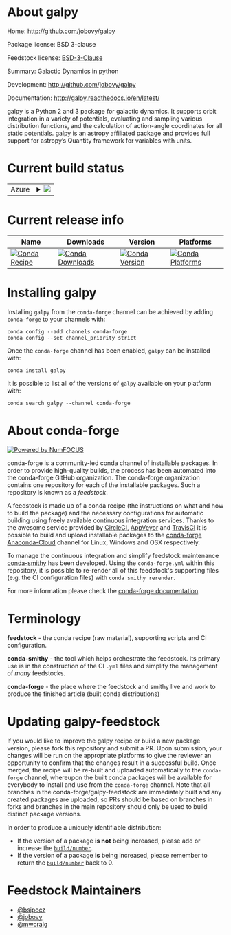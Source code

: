 About galpy
===========

Home: http://github.com/jobovy/galpy

Package license: BSD 3-clause

Feedstock license: [BSD-3-Clause](https://github.com/conda-forge/galpy-feedstock/blob/master/LICENSE.txt)

Summary: Galactic Dynamics in python

Development: http://github.com/jobovy/galpy

Documentation: http://galpy.readthedocs.io/en/latest/

galpy is a Python 2 and 3 package for galactic dynamics. It supports orbit
integration in a variety of potentials, evaluating and sampling various
distribution functions, and the calculation of action-angle coordinates
for all static potentials. galpy is an astropy affiliated package and
provides full support for astropy’s Quantity framework for variables with
units.


Current build status
====================


<table>
    
  <tr>
    <td>Azure</td>
    <td>
      <details>
        <summary>
          <a href="https://dev.azure.com/conda-forge/feedstock-builds/_build/latest?definitionId=342&branchName=master">
            <img src="https://dev.azure.com/conda-forge/feedstock-builds/_apis/build/status/galpy-feedstock?branchName=master">
          </a>
        </summary>
        <table>
          <thead><tr><th>Variant</th><th>Status</th></tr></thead>
          <tbody><tr>
              <td>linux_64_numpy1.18python3.6.____cpython</td>
              <td>
                <a href="https://dev.azure.com/conda-forge/feedstock-builds/_build/latest?definitionId=342&branchName=master">
                  <img src="https://dev.azure.com/conda-forge/feedstock-builds/_apis/build/status/galpy-feedstock?branchName=master&jobName=linux&configuration=linux_64_numpy1.18python3.6.____cpython" alt="variant">
                </a>
              </td>
            </tr><tr>
              <td>linux_64_numpy1.18python3.7.____cpython</td>
              <td>
                <a href="https://dev.azure.com/conda-forge/feedstock-builds/_build/latest?definitionId=342&branchName=master">
                  <img src="https://dev.azure.com/conda-forge/feedstock-builds/_apis/build/status/galpy-feedstock?branchName=master&jobName=linux&configuration=linux_64_numpy1.18python3.7.____cpython" alt="variant">
                </a>
              </td>
            </tr><tr>
              <td>linux_64_numpy1.18python3.8.____cpython</td>
              <td>
                <a href="https://dev.azure.com/conda-forge/feedstock-builds/_build/latest?definitionId=342&branchName=master">
                  <img src="https://dev.azure.com/conda-forge/feedstock-builds/_apis/build/status/galpy-feedstock?branchName=master&jobName=linux&configuration=linux_64_numpy1.18python3.8.____cpython" alt="variant">
                </a>
              </td>
            </tr><tr>
              <td>linux_64_numpy1.19python3.7.____73_pypy</td>
              <td>
                <a href="https://dev.azure.com/conda-forge/feedstock-builds/_build/latest?definitionId=342&branchName=master">
                  <img src="https://dev.azure.com/conda-forge/feedstock-builds/_apis/build/status/galpy-feedstock?branchName=master&jobName=linux&configuration=linux_64_numpy1.19python3.7.____73_pypy" alt="variant">
                </a>
              </td>
            </tr><tr>
              <td>linux_64_numpy1.19python3.9.____cpython</td>
              <td>
                <a href="https://dev.azure.com/conda-forge/feedstock-builds/_build/latest?definitionId=342&branchName=master">
                  <img src="https://dev.azure.com/conda-forge/feedstock-builds/_apis/build/status/galpy-feedstock?branchName=master&jobName=linux&configuration=linux_64_numpy1.19python3.9.____cpython" alt="variant">
                </a>
              </td>
            </tr><tr>
              <td>osx_64_numpy1.18python3.6.____cpython</td>
              <td>
                <a href="https://dev.azure.com/conda-forge/feedstock-builds/_build/latest?definitionId=342&branchName=master">
                  <img src="https://dev.azure.com/conda-forge/feedstock-builds/_apis/build/status/galpy-feedstock?branchName=master&jobName=osx&configuration=osx_64_numpy1.18python3.6.____cpython" alt="variant">
                </a>
              </td>
            </tr><tr>
              <td>osx_64_numpy1.18python3.7.____cpython</td>
              <td>
                <a href="https://dev.azure.com/conda-forge/feedstock-builds/_build/latest?definitionId=342&branchName=master">
                  <img src="https://dev.azure.com/conda-forge/feedstock-builds/_apis/build/status/galpy-feedstock?branchName=master&jobName=osx&configuration=osx_64_numpy1.18python3.7.____cpython" alt="variant">
                </a>
              </td>
            </tr><tr>
              <td>osx_64_numpy1.18python3.8.____cpython</td>
              <td>
                <a href="https://dev.azure.com/conda-forge/feedstock-builds/_build/latest?definitionId=342&branchName=master">
                  <img src="https://dev.azure.com/conda-forge/feedstock-builds/_apis/build/status/galpy-feedstock?branchName=master&jobName=osx&configuration=osx_64_numpy1.18python3.8.____cpython" alt="variant">
                </a>
              </td>
            </tr><tr>
              <td>osx_64_numpy1.19python3.7.____73_pypy</td>
              <td>
                <a href="https://dev.azure.com/conda-forge/feedstock-builds/_build/latest?definitionId=342&branchName=master">
                  <img src="https://dev.azure.com/conda-forge/feedstock-builds/_apis/build/status/galpy-feedstock?branchName=master&jobName=osx&configuration=osx_64_numpy1.19python3.7.____73_pypy" alt="variant">
                </a>
              </td>
            </tr><tr>
              <td>osx_64_numpy1.19python3.9.____cpython</td>
              <td>
                <a href="https://dev.azure.com/conda-forge/feedstock-builds/_build/latest?definitionId=342&branchName=master">
                  <img src="https://dev.azure.com/conda-forge/feedstock-builds/_apis/build/status/galpy-feedstock?branchName=master&jobName=osx&configuration=osx_64_numpy1.19python3.9.____cpython" alt="variant">
                </a>
              </td>
            </tr><tr>
              <td>win_64_numpy1.18python3.6.____cpython</td>
              <td>
                <a href="https://dev.azure.com/conda-forge/feedstock-builds/_build/latest?definitionId=342&branchName=master">
                  <img src="https://dev.azure.com/conda-forge/feedstock-builds/_apis/build/status/galpy-feedstock?branchName=master&jobName=win&configuration=win_64_numpy1.18python3.6.____cpython" alt="variant">
                </a>
              </td>
            </tr><tr>
              <td>win_64_numpy1.18python3.7.____cpython</td>
              <td>
                <a href="https://dev.azure.com/conda-forge/feedstock-builds/_build/latest?definitionId=342&branchName=master">
                  <img src="https://dev.azure.com/conda-forge/feedstock-builds/_apis/build/status/galpy-feedstock?branchName=master&jobName=win&configuration=win_64_numpy1.18python3.7.____cpython" alt="variant">
                </a>
              </td>
            </tr><tr>
              <td>win_64_numpy1.18python3.8.____cpython</td>
              <td>
                <a href="https://dev.azure.com/conda-forge/feedstock-builds/_build/latest?definitionId=342&branchName=master">
                  <img src="https://dev.azure.com/conda-forge/feedstock-builds/_apis/build/status/galpy-feedstock?branchName=master&jobName=win&configuration=win_64_numpy1.18python3.8.____cpython" alt="variant">
                </a>
              </td>
            </tr><tr>
              <td>win_64_numpy1.19python3.9.____cpython</td>
              <td>
                <a href="https://dev.azure.com/conda-forge/feedstock-builds/_build/latest?definitionId=342&branchName=master">
                  <img src="https://dev.azure.com/conda-forge/feedstock-builds/_apis/build/status/galpy-feedstock?branchName=master&jobName=win&configuration=win_64_numpy1.19python3.9.____cpython" alt="variant">
                </a>
              </td>
            </tr>
          </tbody>
        </table>
      </details>
    </td>
  </tr>
</table>

Current release info
====================

| Name | Downloads | Version | Platforms |
| --- | --- | --- | --- |
| [![Conda Recipe](https://img.shields.io/badge/recipe-galpy-green.svg)](https://anaconda.org/conda-forge/galpy) | [![Conda Downloads](https://img.shields.io/conda/dn/conda-forge/galpy.svg)](https://anaconda.org/conda-forge/galpy) | [![Conda Version](https://img.shields.io/conda/vn/conda-forge/galpy.svg)](https://anaconda.org/conda-forge/galpy) | [![Conda Platforms](https://img.shields.io/conda/pn/conda-forge/galpy.svg)](https://anaconda.org/conda-forge/galpy) |

Installing galpy
================

Installing `galpy` from the `conda-forge` channel can be achieved by adding `conda-forge` to your channels with:

```
conda config --add channels conda-forge
conda config --set channel_priority strict
```

Once the `conda-forge` channel has been enabled, `galpy` can be installed with:

```
conda install galpy
```

It is possible to list all of the versions of `galpy` available on your platform with:

```
conda search galpy --channel conda-forge
```


About conda-forge
=================

[![Powered by NumFOCUS](https://img.shields.io/badge/powered%20by-NumFOCUS-orange.svg?style=flat&colorA=E1523D&colorB=007D8A)](http://numfocus.org)

conda-forge is a community-led conda channel of installable packages.
In order to provide high-quality builds, the process has been automated into the
conda-forge GitHub organization. The conda-forge organization contains one repository
for each of the installable packages. Such a repository is known as a *feedstock*.

A feedstock is made up of a conda recipe (the instructions on what and how to build
the package) and the necessary configurations for automatic building using freely
available continuous integration services. Thanks to the awesome service provided by
[CircleCI](https://circleci.com/), [AppVeyor](https://www.appveyor.com/)
and [TravisCI](https://travis-ci.com/) it is possible to build and upload installable
packages to the [conda-forge](https://anaconda.org/conda-forge)
[Anaconda-Cloud](https://anaconda.org/) channel for Linux, Windows and OSX respectively.

To manage the continuous integration and simplify feedstock maintenance
[conda-smithy](https://github.com/conda-forge/conda-smithy) has been developed.
Using the ``conda-forge.yml`` within this repository, it is possible to re-render all of
this feedstock's supporting files (e.g. the CI configuration files) with ``conda smithy rerender``.

For more information please check the [conda-forge documentation](https://conda-forge.org/docs/).

Terminology
===========

**feedstock** - the conda recipe (raw material), supporting scripts and CI configuration.

**conda-smithy** - the tool which helps orchestrate the feedstock.
                   Its primary use is in the construction of the CI ``.yml`` files
                   and simplify the management of *many* feedstocks.

**conda-forge** - the place where the feedstock and smithy live and work to
                  produce the finished article (built conda distributions)


Updating galpy-feedstock
========================

If you would like to improve the galpy recipe or build a new
package version, please fork this repository and submit a PR. Upon submission,
your changes will be run on the appropriate platforms to give the reviewer an
opportunity to confirm that the changes result in a successful build. Once
merged, the recipe will be re-built and uploaded automatically to the
`conda-forge` channel, whereupon the built conda packages will be available for
everybody to install and use from the `conda-forge` channel.
Note that all branches in the conda-forge/galpy-feedstock are
immediately built and any created packages are uploaded, so PRs should be based
on branches in forks and branches in the main repository should only be used to
build distinct package versions.

In order to produce a uniquely identifiable distribution:
 * If the version of a package **is not** being increased, please add or increase
   the [``build/number``](https://docs.conda.io/projects/conda-build/en/latest/resources/define-metadata.html#build-number-and-string).
 * If the version of a package **is** being increased, please remember to return
   the [``build/number``](https://docs.conda.io/projects/conda-build/en/latest/resources/define-metadata.html#build-number-and-string)
   back to 0.

Feedstock Maintainers
=====================

* [@bsipocz](https://github.com/bsipocz/)
* [@jobovy](https://github.com/jobovy/)
* [@mwcraig](https://github.com/mwcraig/)

